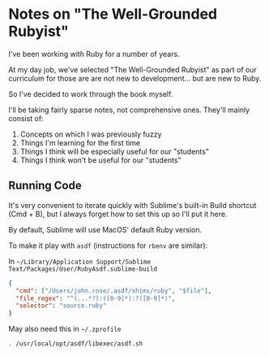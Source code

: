 # Notes on "The Well-Grounded Rubyist"

I've been working with Ruby for a number of years.

At my day job, we've selected "The Well-Grounded Rubyist" as part of our curriculum for those are are not new to development... but are new to Ruby.

So I've decided to work through the book myself.

I'll be taking fairly sparse notes, not comprehensive ones. They'll mainly consist of:

1. Concepts on which I was previously fuzzy
2. Things I'm learning for the first time
3. Things I think will be especially useful for our "students"
4. Things I think won't be useful for our "students"

## Running Code

It's very convenient to iterate quickly with Sublime's built-in Build shortcut (Cmd + B), but I always forget how to set this up so I'll put it here.

By default, Sublime will use MacOS' default Ruby version.

To make it play with `asdf` (instructions for `rbenv` are similar):

In `~/Library/Application Support/Sublime Text/Packages/User/RubyAsdf.sublime-build`

```json
{
  "cmd": ["/Users/john.rose/.asdf/shims/ruby", "$file"],
  "file_regex": "^(...*?):([0-9]*):?([0-9]*)",
  "selector": "source.ruby"
}
```

May also need this in `~/.zprofile`

```bash
. /usr/local/opt/asdf/libexec/asdf.sh
```